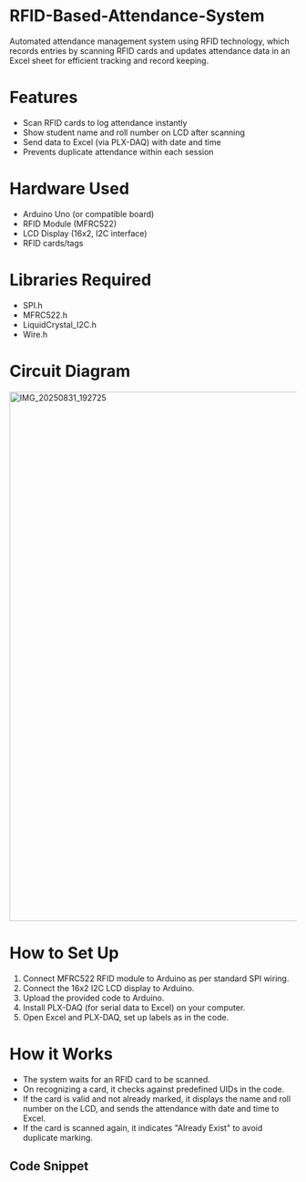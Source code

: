 # RFID-Based-Attendance-System
Automated attendance management system using RFID technology, which records entries by scanning RFID cards and updates attendance data in an Excel sheet for efficient tracking and record keeping.

# Features
- Scan RFID cards to log attendance instantly
- Show student name and roll number on LCD after scanning
- Send data to Excel (via PLX-DAQ) with date and time
- Prevents duplicate attendance within each session

# Hardware Used
- Arduino Uno (or compatible board)
- RFID Module (MFRC522)
- LCD Display (16x2, I2C interface)
- RFID cards/tags

# Libraries Required
- SPI.h
- MFRC522.h
- LiquidCrystal_I2C.h
- Wire.h

# Circuit Diagram
<img width="1440" height="928" alt="IMG_20250831_192725" src="https://github.com/user-attachments/assets/2e495653-e45f-476f-a8f6-659c402fa437" />



# How to Set Up
1. Connect MFRC522 RFID module to Arduino as per standard SPI wiring.
2. Connect the 16x2 I2C LCD display to Arduino.
3. Upload the provided code to Arduino.
4. Install PLX-DAQ (for serial data to Excel) on your computer.
5. Open Excel and PLX-DAQ, set up labels as in the code.

# How it Works
- The system waits for an RFID card to be scanned.
- On recognizing a card, it checks against predefined UIDs in the code.
- If the card is valid and not already marked, it displays the name and roll number on the LCD, and sends the attendance with date and time to Excel.
- If the card is scanned again, it indicates "Already Exist" to avoid duplicate marking.

## Code Snippet
